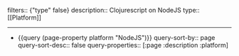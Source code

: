 filters:: {"type" false}
description:: Clojurescript on NodeJS
type:: [[Platform]]

- ---
- {{query (page-property platform "NodeJS")}}
  query-sort-by:: page
  query-sort-desc:: false
  query-properties:: [:page :description :platform]